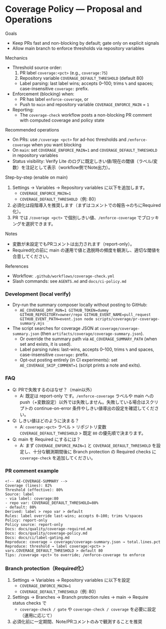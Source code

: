 # Coverage Policy — Proposal and Operations

Goals
- Keep PRs fast and non-blocking by default; gate only on explicit signals
- Allow main branch to enforce thresholds via repository variables

Mechanics
- Threshold source order:
  1. PR label `coverage:<pct>` (e.g., `coverage:75`)
  2. Repository variable `COVERAGE_DEFAULT_THRESHOLD` (default 80)
  - Label parsing: last label wins; accepts 0–100; trims `%` and spaces; case-insensitive `coverage:` prefix.
- Enforcement (blocking) when:
  - PR has label `enforce-coverage`, or
  - Push to `main` and repository variable `COVERAGE_ENFORCE_MAIN` = `1`
- Reporting:
  - The `coverage-check` workflow posts a non-blocking PR comment with computed coverage and policy state

Recommended operations
- On PRs: use `/coverage <pct>` for ad-hoc thresholds and `/enforce-coverage` when you want blocking
- On `main`: set `COVERAGE_ENFORCE_MAIN=1` and `COVERAGE_DEFAULT_THRESHOLD` in repository variables
 - Status visibility: Verify Lite のログに既定しきい値/現在の閾値（ラベル/変数）を注記として表示（workflow側でNote出力）。

Step-by-step (enable on main)
1) Settings → Variables → Repository variables に以下を追加します。
   - `COVERAGE_ENFORCE_MAIN=1`
   - `COVERAGE_DEFAULT_THRESHOLD`（例: 80）
2) 必須化は段階導入を推奨します（まずはコメントでの報告→のちにRequired化）。
3) PR では `/coverage <pct>` で個別しきい値、`/enforce-coverage` でブロッキングを選択できます。

Notes
- 変数が未設定でもPRコメントは出力されます（report-only）。
 - Required化の前に main の運用で値と逸脱時の頻度を観測し、適切な閾値を合意してください。

References
- Workflow: `.github/workflows/coverage-check.yml`
- Slash commands: see `AGENTS.md` and `docs/ci-policy.md`

### Development (local verify)
- Dry-run the summary composer locally without posting to GitHub:
  - `AE_COVERAGE_DRY_RUN=1 GITHUB_TOKEN=dummy GITHUB_REPOSITORY=owner/repo GITHUB_EVENT_NAME=pull_request GITHUB_EVENT_PATH=event.json node scripts/coverage/pr-coverage-summary.mjs`
- The script searches for coverage JSON at `coverage/coverage-summary.json` (then `artifacts/coverage/coverage-summary.json`).
  - Or override the summary path via `AE_COVERAGE_SUMMARY_PATH` (when set and exists, it is used).
  - Label parsing rules: last-wins, accepts 0–100, trims `%` and spaces, case-insensitive `coverage:` prefix.
  - Opt-out posting entirely (in CI experiments): set `AE_COVERAGE_SKIP_COMMENT=1` (script prints a note and exits).

### FAQ
- Q: PRで失敗するのはなぜ？（main以外）
  - A: 既定は report-only です。`/enforce-coverage` ラベルや main への push（+変数設定）以外では失敗しません。失敗している場合はスクリプトの continue-on-error 条件やしきい値導出の設定を確認してください。
- Q: しきい値はどのように決まる？
  - A: `coverage:<pct>` ラベル > リポジトリ変数 `COVERAGE_DEFAULT_THRESHOLD` > 既定 `80` の優先順で決まります。
- Q: main を Required にするには？
  - A: まず `COVERAGE_ENFORCE_MAIN=1` と `COVERAGE_DEFAULT_THRESHOLD` を設定し、十分な観測期間後に Branch protection の Required checks に `coverage-check` を追加してください。

### PR comment example
```
<!-- AE-COVERAGE-SUMMARY -->
Coverage (lines): 82%
Threshold (effective): 80%
Source: label
- via label: coverage:80
- repo var: COVERAGE_DEFAULT_THRESHOLD=80%
- default: 80%
Derived: label > repo var > default
Rules: label override last-wins; accepts 0–100; trims %/spaces
Policy: report-only
Policy source: report-only
Docs: docs/quality/coverage-required.md
Docs: docs/quality/coverage-policy.md
Docs: docs/ci/label-gating.md
Reproduce: coverage → coverage/coverage-summary.json → total.lines.pct
Reproduce: threshold → label coverage:<pct> > vars.COVERAGE_DEFAULT_THRESHOLD > default 80
Tips: /coverage <pct> to override; /enforce-coverage to enforce
```

### Branch protection（Required化）
1) Settings → Variables → Repository variables に以下を設定
   - `COVERAGE_ENFORCE_MAIN=1`
   - `COVERAGE_DEFAULT_THRESHOLD`（例: 80）
2) Settings → Branches → Branch protection rules → main → Require status checks で
   - `coverage-check / gate` や `coverage-check / coverage` を必要に設定（運用に応じて）
3) 必須化前に一定期間、Note/PRコメントのみで観測することを推奨
